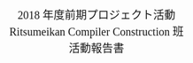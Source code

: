 <html>
<head>
  <meta charset="utf-8">
  <title>コンパイラ班 活動報告書</title>
  <style>
  #cover {
    position: absolute;
    display: flex;
    align-items: center;
    justify-content: center;
    top: 10px;
    left: 10px;
    width: 700px;
    height: 1000px;
    text-align: center;
    line-height: 30px;
    font-family: 'Source Code Pro', 'ヒラギノ';
    font-size: 20px;
  }
  </style>
</head>
<body>
  <div id="cover">
    <p>2018 年度前期プロジェクト活動<br>Ritsumeikan Compiler Construction 班<br>活動報告書</p>
  </div>
</body>
<html>
